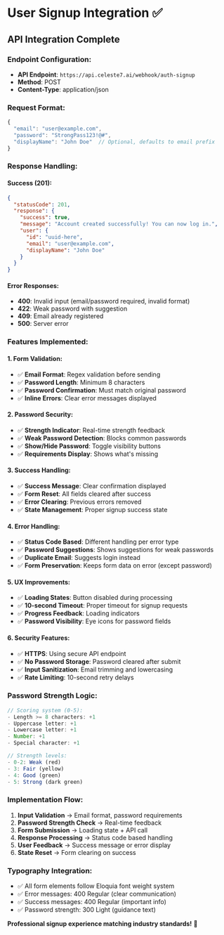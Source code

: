 # User Signup Integration ✅

## API Integration Complete

### Endpoint Configuration:
- **API Endpoint**: `https://api.celeste7.ai/webhook/auth-signup`
- **Method**: POST
- **Content-Type**: application/json

### Request Format:
```javascript
{
  "email": "user@example.com",
  "password": "StrongPass123!@#",
  "displayName": "John Doe"  // Optional, defaults to email prefix
}
```

### Response Handling:

#### Success (201):
```json
{
  "statusCode": 201,
  "response": {
    "success": true,
    "message": "Account created successfully! You can now log in.",
    "user": {
      "id": "uuid-here",
      "email": "user@example.com", 
      "displayName": "John Doe"
    }
  }
}
```

#### Error Responses:
- **400**: Invalid input (email/password required, invalid format)
- **422**: Weak password with suggestion
- **409**: Email already registered
- **500**: Server error

### Features Implemented:

#### 1. Form Validation:
- ✅ **Email Format**: Regex validation before sending
- ✅ **Password Length**: Minimum 8 characters
- ✅ **Password Confirmation**: Must match original password
- ✅ **Inline Errors**: Clear error messages displayed

#### 2. Password Security:
- ✅ **Strength Indicator**: Real-time strength feedback
- ✅ **Weak Password Detection**: Blocks common passwords
- ✅ **Show/Hide Password**: Toggle visibility buttons
- ✅ **Requirements Display**: Shows what's missing

#### 3. Success Handling:
- ✅ **Success Message**: Clear confirmation displayed
- ✅ **Form Reset**: All fields cleared after success
- ✅ **Error Clearing**: Previous errors removed
- ✅ **State Management**: Proper signup success state

#### 4. Error Handling:
- ✅ **Status Code Based**: Different handling per error type
- ✅ **Password Suggestions**: Shows suggestions for weak passwords
- ✅ **Duplicate Email**: Suggests login instead
- ✅ **Form Preservation**: Keeps form data on error (except password)

#### 5. UX Improvements:
- ✅ **Loading States**: Button disabled during processing
- ✅ **10-second Timeout**: Proper timeout for signup requests
- ✅ **Progress Feedback**: Loading indicators
- ✅ **Password Visibility**: Eye icons for password fields

#### 6. Security Features:
- ✅ **HTTPS**: Using secure API endpoint
- ✅ **No Password Storage**: Password cleared after submit
- ✅ **Input Sanitization**: Email trimming and lowercasing
- ✅ **Rate Limiting**: 10-second retry delays

### Password Strength Logic:
```javascript
// Scoring system (0-5):
- Length >= 8 characters: +1
- Uppercase letter: +1  
- Lowercase letter: +1
- Number: +1
- Special character: +1

// Strength levels:
- 0-2: Weak (red)
- 3: Fair (yellow)  
- 4: Good (green)
- 5: Strong (dark green)
```

### Implementation Flow:
1. **Input Validation** → Email format, password requirements
2. **Password Strength Check** → Real-time feedback
3. **Form Submission** → Loading state + API call
4. **Response Processing** → Status code based handling
5. **User Feedback** → Success message or error display
6. **State Reset** → Form clearing on success

### Typography Integration:
- ✅ All form elements follow Eloquia font weight system
- ✅ Error messages: 400 Regular (clear communication)
- ✅ Success messages: 400 Regular (important info)
- ✅ Password strength: 300 Light (guidance text)

**Professional signup experience matching industry standards!** 🚀
